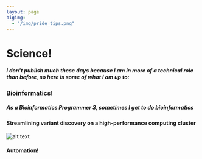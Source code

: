 ```yaml
---
layout: page
bigimg: 
  - "/img/pride_tips.png"
---
```


# Science!

##### I don't publish much these days because I am in more of a technical role than before, so here is some of what I am up to:

### Bioinformatics!

##### As a Bioinformatics Programmer 3, sometimes I get to do bioinformatics

#### Streamlining variant discovery on a high-performance computing cluster

![alt text](/img/pipeline.png "Rough pipeline on computing cluster")

#### Automation!

